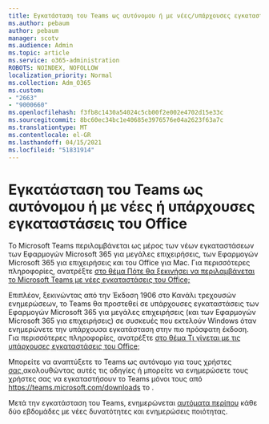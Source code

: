```yaml
---
title: Εγκατάσταση του Teams ως αυτόνομου ή με νέες/υπάρχουσες εγκαταστάσεις του Office
ms.author: pebaum
author: pebaum
manager: scotv
ms.audience: Admin
ms.topic: article
ms.service: o365-administration
ROBOTS: NOINDEX, NOFOLLOW
localization_priority: Normal
ms.collection: Adm_O365
ms.custom:
- "2663"
- "9000660"
ms.openlocfilehash: f3fb8c1430a54024c5cb00f2e002e4702d15e33c
ms.sourcegitcommit: 8bc60ec34bc1e40685e3976576e04a2623f63a7c
ms.translationtype: MT
ms.contentlocale: el-GR
ms.lasthandoff: 04/15/2021
ms.locfileid: "51831914"
---
```

# <a name="installing-teams-as-standalone-or-with-new-or-existing-office-installations"></a>Εγκατάσταση του Teams ως αυτόνομου ή με νέες ή υπάρχουσες εγκαταστάσεις του Office

Το Microsoft Teams περιλαμβάνεται ως μέρος των νέων εγκαταστάσεων των Εφαρμογών Microsoft 365 για μεγάλες επιχειρήσεις, των Εφαρμογών Microsoft 365 για επιχειρήσεις και του Office για Mac.  Για περισσότερες πληροφορίες, ανατρέξτε [στο θέμα Πότε θα ξεκινήσει να περιλαμβάνεται το Microsoft Teams με νέες εγκαταστάσεις του Office;](https://docs.microsoft.com/deployoffice/teams-install#when-will-microsoft-teams-start-being-included-with-new-installations-of-microsoft-365-apps)

Επιπλέον, ξεκινώντας από την Έκδοση 1906  στο Κανάλι τρεχουσών ενημερώσεων, το Teams θα προστεθεί σε υπάρχουσες εγκαταστάσεις των Εφαρμογών Microsoft 365 για μεγάλες επιχειρήσεις (και των Εφαρμογών Microsoft 365 για επιχειρήσεις) σε συσκευές που εκτελούν Windows όταν ενημερώνετε την υπάρχουσα εγκατάσταση στην πιο πρόσφατη έκδοση. Για περισσότερες πληροφορίες, ανατρέξτε [στο θέμα Τι γίνεται με τις υπάρχουσες εγκαταστάσεις του Office;](https://docs.microsoft.com/deployoffice/teams-install#what-about-existing-installations-of-microsoft-365-apps)

Μπορείτε να αναπτύξετε το Teams ως αυτόνομο για τους χρήστες [σας,](https://docs.microsoft.com/MicrosoftTeams/msi-deployment)ακολουθώντας αυτές τις οδηγίες ή μπορείτε να ενημερώσετε τους χρήστες σας να εγκαταστήσουν το Teams μόνοι τους από https://teams.microsoft.com/downloads το .

Μετά την εγκατάσταση του Teams, ενημερώνεται [αυτόματα περίπου](https://docs.microsoft.com/deployoffice/teams-install#feature-and-quality-updates-for-microsoft-teams) κάθε δύο εβδομάδες με νέες δυνατότητες και ενημερώσεις ποιότητας. 

